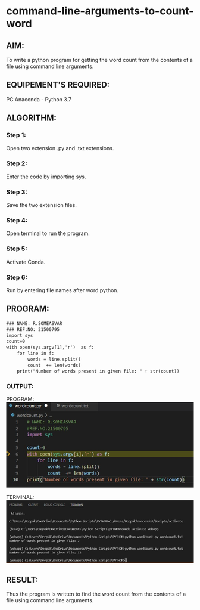 # command-line-arguments-to-count-word
## AIM:
To write a python program for getting the word count from the contents of a file using command line arguments.
## EQUIPEMENT'S REQUIRED: 
PC
Anaconda - Python 3.7
## ALGORITHM: 
### Step 1:
Open two extension .py and .txt extensions.
### Step 2: 
 Enter the code by importing sys.
### Step 3: 
Save the two extension files.
### Step 4:  
Open terminal to run the program.
### Step 5: 
Activate Conda.
### Step 6: 
Run by entering file names after word python.
## PROGRAM:
~~~
### NAME: R.SOMEASVAR
### REF:NO: 21500795
import sys
count=0 
with open(sys.argv[1],'r')  as f:
    for line in f:    
        words = line.split()
        count  += len(words) 
    print("Number of words present in given file: " + str(count))
~~~

### OUTPUT:
PROGRAM:
![output](./program.jpg)

TERMINAL:
![output](./terminal.jpg)



## RESULT:
Thus the program is written to find the word count from the contents of a file using command line arguments.
